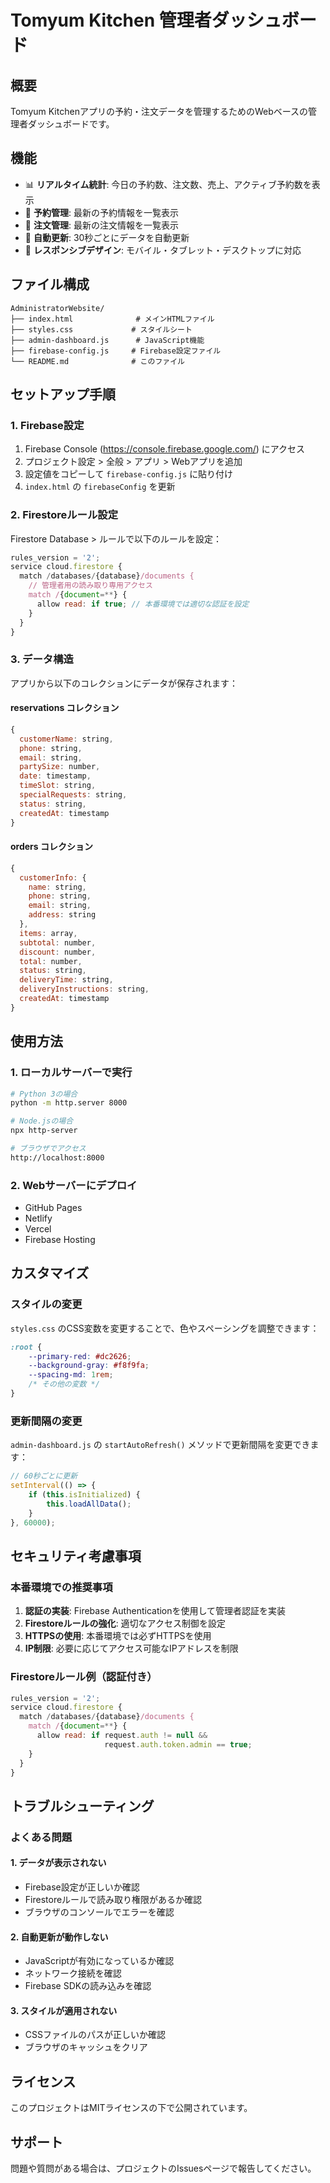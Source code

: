 # Tomyum Kitchen 管理者ダッシュボード

## 概要
Tomyum Kitchenアプリの予約・注文データを管理するためのWebベースの管理者ダッシュボードです。

## 機能
- 📊 **リアルタイム統計**: 今日の予約数、注文数、売上、アクティブ予約数を表示
- 📅 **予約管理**: 最新の予約情報を一覧表示
- 🛒 **注文管理**: 最新の注文情報を一覧表示
- 🔄 **自動更新**: 30秒ごとにデータを自動更新
- 📱 **レスポンシブデザイン**: モバイル・タブレット・デスクトップに対応

## ファイル構成
```
AdministratorWebsite/
├── index.html              # メインHTMLファイル
├── styles.css             # スタイルシート
├── admin-dashboard.js      # JavaScript機能
├── firebase-config.js     # Firebase設定ファイル
└── README.md              # このファイル
```

## セットアップ手順

### 1. Firebase設定
1. Firebase Console (https://console.firebase.google.com/) にアクセス
2. プロジェクト設定 > 全般 > アプリ > Webアプリを追加
3. 設定値をコピーして `firebase-config.js` に貼り付け
4. `index.html` の `firebaseConfig` を更新

### 2. Firestoreルール設定
Firestore Database > ルールで以下のルールを設定：

```javascript
rules_version = '2';
service cloud.firestore {
  match /databases/{database}/documents {
    // 管理者用の読み取り専用アクセス
    match /{document=**} {
      allow read: if true; // 本番環境では適切な認証を設定
    }
  }
}
```

### 3. データ構造
アプリから以下のコレクションにデータが保存されます：

#### reservations コレクション
```javascript
{
  customerName: string,
  phone: string,
  email: string,
  partySize: number,
  date: timestamp,
  timeSlot: string,
  specialRequests: string,
  status: string,
  createdAt: timestamp
}
```

#### orders コレクション
```javascript
{
  customerInfo: {
    name: string,
    phone: string,
    email: string,
    address: string
  },
  items: array,
  subtotal: number,
  discount: number,
  total: number,
  status: string,
  deliveryTime: string,
  deliveryInstructions: string,
  createdAt: timestamp
}
```

## 使用方法

### 1. ローカルサーバーで実行
```bash
# Python 3の場合
python -m http.server 8000

# Node.jsの場合
npx http-server

# ブラウザでアクセス
http://localhost:8000
```

### 2. Webサーバーにデプロイ
- GitHub Pages
- Netlify
- Vercel
- Firebase Hosting

## カスタマイズ

### スタイルの変更
`styles.css` のCSS変数を変更することで、色やスペーシングを調整できます：

```css
:root {
    --primary-red: #dc2626;
    --background-gray: #f8f9fa;
    --spacing-md: 1rem;
    /* その他の変数 */
}
```

### 更新間隔の変更
`admin-dashboard.js` の `startAutoRefresh()` メソッドで更新間隔を変更できます：

```javascript
// 60秒ごとに更新
setInterval(() => {
    if (this.isInitialized) {
        this.loadAllData();
    }
}, 60000);
```

## セキュリティ考慮事項

### 本番環境での推奨事項
1. **認証の実装**: Firebase Authenticationを使用して管理者認証を実装
2. **Firestoreルールの強化**: 適切なアクセス制御を設定
3. **HTTPSの使用**: 本番環境では必ずHTTPSを使用
4. **IP制限**: 必要に応じてアクセス可能なIPアドレスを制限

### Firestoreルール例（認証付き）
```javascript
rules_version = '2';
service cloud.firestore {
  match /databases/{database}/documents {
    match /{document=**} {
      allow read: if request.auth != null && 
                     request.auth.token.admin == true;
    }
  }
}
```

## トラブルシューティング

### よくある問題

#### 1. データが表示されない
- Firebase設定が正しいか確認
- Firestoreルールで読み取り権限があるか確認
- ブラウザのコンソールでエラーを確認

#### 2. 自動更新が動作しない
- JavaScriptが有効になっているか確認
- ネットワーク接続を確認
- Firebase SDKの読み込みを確認

#### 3. スタイルが適用されない
- CSSファイルのパスが正しいか確認
- ブラウザのキャッシュをクリア

## ライセンス
このプロジェクトはMITライセンスの下で公開されています。

## サポート
問題や質問がある場合は、プロジェクトのIssuesページで報告してください。
